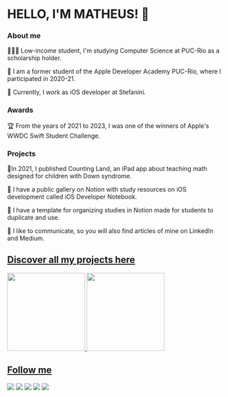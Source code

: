 
# HELLO, I'M MATHEUS! 👋

### About me
👨🏻‍💻 Low-income student, I'm studying Computer Science at PUC-Rio as a scholarship holder.

🍎 I am a former student of the Apple Developer Academy PUC-Rio, where I participated in 2020-21.

🍎 Currently, I work as iOS developer at Stefanini.

### Awards
🏆 From the years of 2021 to 2023, I was one of the winners of Apple's WWDC Swift Student Challenge.

### Projects
📱In 2021, I published Counting Land, an iPad app about teaching math designed for children with Down syndrome.

📗 I have a public gallery on Notion with study resources on iOS development called iOS Developer Notebook.

📝 I have a template for organizing studies in Notion made for students to duplicate and use.

💬 I like to communicate, so you will also find articles of mine on LinkedIn and Medium.


## [Discover all my projects here](https://linktr.ee/matheussmoreira)

<div>
  <a href="https://github.com/matheussmoreira">
  <img height="180em" src="https://github-readme-stats.vercel.app/api?username=matheussmoreira&show_icons=true&theme=ayu-mirage&include_all_commits=true&count_private=true"/>
  <img height="180em" src="https://github-readme-stats.vercel.app/api/top-langs/?username=matheussmoreira&layout=compact&langs_count=7&theme=ayu-mirage"/>
</div>
  
## Follow me
 
<div>
  <a href="https://www.linkedin.com/in/matheus-s-moreira-86b2a8177/" target="_blank"><img src="https://img.shields.io/badge/LinkedIn-0077B5?style=for-the-badge&logo=linkedin&logoColor=white"></a>
  <a href="https://medium.com/@matheusmoreiraz" target="_blank"><img src="https://img.shields.io/badge/Medium-12100E?style=for-the-badge&logo=medium&logoColor=white"></a>
  <a href="https://www.youtube.com/channel/UCAaS2frABvmP_cZD5OHtG1g" target="_blank"><img src="https://img.shields.io/badge/YouTube-FF0000?style=for-the-badge&logo=youtube&logoColor=white"></a>
  <a href="https://www.instagram.com/matheusmoreiraz/" target="_blank"><img src="https://img.shields.io/badge/Instagram-E4405F?style=for-the-badge&logo=instagram&logoColor=white"></a>
  <a href="https://twitter.com/matheussam10" target="_blank"><img src="https://img.shields.io/badge/Twitter-1DA1F2?style=for-the-badge&logo=twitter&logoColor=white"></a>
</div>
